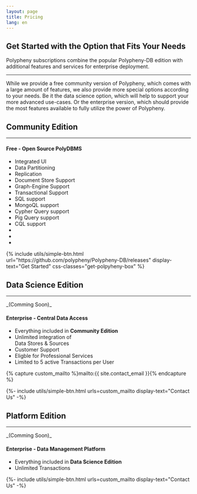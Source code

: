 ```yaml
---
layout: page
title: Pricing
lang: en
---
```


<div class="card card-secondary text-centered block-100">

##  Get Started with the Option that Fits Your Needs

Polypheny subscriptions combine the popular Polypheny-DB edition with additional features and services for enterprise deployment.
<hr>

While we provide a free community version of Polypheny, which comes with a large amount of features, we also provide more special options according to your needs. Be it the data science option, which will help to support your more advanced use-cases. Or the enterprise version, which should provide the most features available to fully utilize the power of Polypheny.




</div>


<!-- Products --> 
<div class="card card-secondary text-centered block-33">

## Community Edition
<hr>

#### Free - Open Source PolyDBMS
<ul class="feature-list">
    <li class="feature-item">Integrated UI</li>
    <li class="feature-item">Data Partitioning</li>
    <li class="feature-item">Replication</li>
    <li class="feature-item">Document Store Support</li>
    <li class="feature-item">Graph-Engine Support</li>
    <li class="feature-item">Transactional Support</li>
    <li class="feature-item">SQL support</li>
    <li class="feature-item">MongoQL support</li>
    <li class="feature-item">Cypher Query support</li>
    <li class="feature-item">Pig Query support</li>
    <li class="feature-item">CQL support</li>
    <li class="feature-item"></li>
    <li class="feature-item"></li>
    <li class="feature-item"></li>

</ul>
{% include utils/simple-btn.html url="https://github.com/polypheny/Polypheny-DB/releases" display-text="Get Started" css-classes="get-polpyheny-box" %}
</div>


<div class="card card-secondary text-centered block-33">

## Data Science Edition
<hr>
<div class="disclaimer-wrapper">
_(Comming Soon)_
</div>

#### Enterprise - Central Data Access
<ul class="feature-list">
    <li class="feature-item">Everything included in <strong>Community Edition</strong></li>
    <li class="feature-item">Unlimited integration of <br>
    Data Stores & Sources</li>
    <li class="feature-item">Customer Support</li>
    <li class="feature-item">Eligble for Professional Services</li>
    <li class="feature-item">Limited to 5 active Transactions per User</li>
</ul>

{% capture custom_mailto %}mailto:{{ site.contact_email }}{% endcapture %}

{%- include utils/simple-btn.html urls=custom_mailto display-text="Contact Us" -%}
</div>

<div class="card card-secondary text-centered block-33">

## Platform Edition
<hr>
<div class="disclaimer-wrapper">
_(Comming Soon)_
</div>

#### Enterprise - Data Management Platform
<ul class="feature-list">
    <li class="feature-item">Everything included in <strong>Data Science Edition</strong></li>
    <li class="feature-item">Unlimited Transactions</li>
</ul>
{%- include utils/simple-btn.html urls=custom_mailto display-text="Contact Us" -%}
</div>
